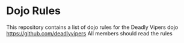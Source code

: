 Dojo Rules
==========

This repository contains a list of dojo rules for the Deadly Vipers dojo https://github.com/deadlyvipers
All members should read the rules
